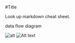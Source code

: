 #Title

Look up markdown cheat sheet.

data flow diagram

<img src="" alt="alt"/>
<img src="https://drive.google.com/open?id=0B3mqF781jsLXVUp0bWhGdlJDRTQ" alt="Alt text"/>
